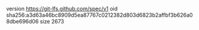 version https://git-lfs.github.com/spec/v1
oid sha256:a3d63a46bc8909d5ea87767c0212382d803d6823b2affbf3b626a08dbe696d06
size 2673
